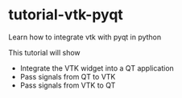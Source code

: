 # tutorial-vtk-pyqt
Learn how to integrate vtk with pyqt in python

This tutorial will show

- Integrate the VTK widget into a QT application
- Pass signals from QT to VTK
- Pass signals from VTK to QT
